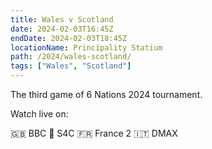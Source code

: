 ```yaml
---
title: Wales v Scotland
date: 2024-02-03T16:45Z
endDate: 2024-02-03T18:45Z
locationName: Principality Statium
path: /2024/wales-scotland/
tags: ["Wales", "Scotland"]
---
```


The third game of 6 Nations 2024 tournament.

Watch live on:

🇬🇧 BBC
🏴󠁧󠁢󠁷󠁬󠁳󠁿 S4C
🇫🇷 France 2
🇮🇹 DMAX 